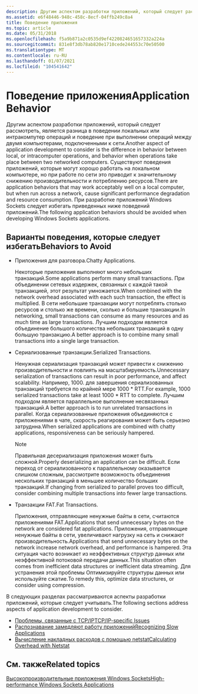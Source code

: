 ```yaml
---
description: Другим аспектом разработки приложений, который следует рассмотреть, является разница в поведении локальных или интракомпутер операций и поведение при выполнении операций между двумя компьютерами, подключенными к сети.
ms.assetid: e6f48446-948c-458c-8ecf-04ffb249c8a4
title: Поведение приложения
ms.topic: article
ms.date: 05/31/2018
ms.openlocfilehash: f5a9b871a2c0535d9ef4220824651657332a224a
ms.sourcegitcommit: 831e8f3db78ab820e1710cede244553c70e50500
ms.translationtype: MT
ms.contentlocale: ru-RU
ms.lasthandoff: 01/07/2021
ms.locfileid: "104541642"
---
```

# <a name="application-behavior"></a><span data-ttu-id="7845a-103">Поведение приложения</span><span class="sxs-lookup"><span data-stu-id="7845a-103">Application Behavior</span></span>

<span data-ttu-id="7845a-104">Другим аспектом разработки приложений, который следует рассмотреть, является разница в поведении локальных или интракомпутер операций и поведение при выполнении операций между двумя компьютерами, подключенными к сети.</span><span class="sxs-lookup"><span data-stu-id="7845a-104">Another aspect of application development to consider is the difference in behavior between local, or intracomputer operations, and behavior when operations take place between two networked computers.</span></span> <span data-ttu-id="7845a-105">Существуют поведения приложений, которые могут хорошо работать на локальном компьютере, но при работе по сети это приводит к значительному снижению производительности и потреблению ресурсов.</span><span class="sxs-lookup"><span data-stu-id="7845a-105">There are application behaviors that may work acceptably well on a local computer, but when run across a network, cause significant performance degradation and resource consumption.</span></span> <span data-ttu-id="7845a-106">При разработке приложений Windows Sockets следует избегать приведенных ниже поведений приложений.</span><span class="sxs-lookup"><span data-stu-id="7845a-106">The following application behaviors should be avoided when developing Windows Sockets applications.</span></span>

## <a name="behaviors-to-avoid"></a><span data-ttu-id="7845a-107">Варианты поведения, которые следует избегать</span><span class="sxs-lookup"><span data-stu-id="7845a-107">Behaviors to Avoid</span></span>

-   <span data-ttu-id="7845a-108">Приложения для разговора.</span><span class="sxs-lookup"><span data-stu-id="7845a-108">Chatty Applications.</span></span>

    <span data-ttu-id="7845a-109">Некоторые приложения выполняют много небольших транзакций.</span><span class="sxs-lookup"><span data-stu-id="7845a-109">Some applications perform many small transactions.</span></span> <span data-ttu-id="7845a-110">При объединении сетевых издержек, связанных с каждой такой транзакцией, этот результат умножается.</span><span class="sxs-lookup"><span data-stu-id="7845a-110">When combined with the network overhead associated with each such transaction, the effect is multiplied.</span></span> <span data-ttu-id="7845a-111">В сети небольшие транзакции могут потреблять столько ресурсов и столько же времени, сколько и большие транзакции.</span><span class="sxs-lookup"><span data-stu-id="7845a-111">In networking, small transactions can consume as many resources and as much time as large transactions.</span></span> <span data-ttu-id="7845a-112">Лучшим подходом является объединение большого количества небольших транзакций в одну большую транзакцию.</span><span class="sxs-lookup"><span data-stu-id="7845a-112">A better approach is to combine many small transactions into a single large transaction.</span></span>

-   <span data-ttu-id="7845a-113">Сериализованные транзакции.</span><span class="sxs-lookup"><span data-stu-id="7845a-113">Serialized Transactions.</span></span>

    <span data-ttu-id="7845a-114">Ненужная сериализация транзакций может привести к снижению производительности и повлиять на масштабируемость.</span><span class="sxs-lookup"><span data-stu-id="7845a-114">Unnecessary serialization of transactions can result in poor performance, and affect scalability.</span></span> <span data-ttu-id="7845a-115">Например, 1000. для завершения сериализованных транзакций требуется по крайней мере 1000 \* RTT.</span><span class="sxs-lookup"><span data-stu-id="7845a-115">For example, 1000 serialized transactions take at least 1000 \* RTT to complete.</span></span> <span data-ttu-id="7845a-116">Лучшим подходом является параллельное выполнение несвязанных транзакций.</span><span class="sxs-lookup"><span data-stu-id="7845a-116">A better approach is to run unrelated transactions in parallel.</span></span> <span data-ttu-id="7845a-117">Когда сериализованные приложения объединяются с приложениями в чате, скорость реагирования может быть серьезно затруднна.</span><span class="sxs-lookup"><span data-stu-id="7845a-117">When serialized applications are combined with chatty applications, responsiveness can be seriously hampered.</span></span>

    > [!Note]  
    > <span data-ttu-id="7845a-118">Правильная десериализация приложения может быть сложной.</span><span class="sxs-lookup"><span data-stu-id="7845a-118">Properly deserializing an application can be difficult.</span></span> <span data-ttu-id="7845a-119">Если переход от сериализованного к параллельному оказывается слишком сложным, рассмотрите возможность объединения нескольких транзакций в меньшее количество больших транзакций.</span><span class="sxs-lookup"><span data-stu-id="7845a-119">If changing from serialized to parallel proves too difficult, consider combining multiple transactions into fewer large transactions.</span></span>

     

-   <span data-ttu-id="7845a-120">Транзакции FAT.</span><span class="sxs-lookup"><span data-stu-id="7845a-120">Fat Transactions.</span></span>

    <span data-ttu-id="7845a-121">Приложения, отправляющие ненужные байты в сети, считаются приложениями FAT.</span><span class="sxs-lookup"><span data-stu-id="7845a-121">Applications that send unnecessary bytes on the network are considered fat applications.</span></span> <span data-ttu-id="7845a-122">Приложения, отправляющие ненужные байты в сети, увеличивают нагрузку на сеть и снижают производительность.</span><span class="sxs-lookup"><span data-stu-id="7845a-122">Applications that send unnecessary bytes on the network increase network overhead, and performance is hampered.</span></span> <span data-ttu-id="7845a-123">Эта ситуация часто возникает из неэффективных структур данных или неэффективной потоковой передачи данных.</span><span class="sxs-lookup"><span data-stu-id="7845a-123">This situation often comes from inefficient data structures or inefficient data streaming.</span></span> <span data-ttu-id="7845a-124">Для устранения этой проблемы Оптимизируйте структуры данных или используйте сжатие.</span><span class="sxs-lookup"><span data-stu-id="7845a-124">To remedy this, optimize data structures, or consider using compression.</span></span>

<span data-ttu-id="7845a-125">В следующих разделах рассматриваются аспекты разработки приложений, которые следует учитывать.</span><span class="sxs-lookup"><span data-stu-id="7845a-125">The following sections address aspects of application development to consider.</span></span>

-   [<span data-ttu-id="7845a-126">Проблемы, связанные с TCP/IP</span><span class="sxs-lookup"><span data-stu-id="7845a-126">TCP/IP-specific Issues</span></span>](tcp-ip-specific-issues-2.md)
-   [<span data-ttu-id="7845a-127">Распознавание замедляют работу приложений</span><span class="sxs-lookup"><span data-stu-id="7845a-127">Recognizing Slow Applications</span></span>](recognizing-slow-applications-2.md)
-   [<span data-ttu-id="7845a-128">Вычисление накладных расходов с помощью netstat</span><span class="sxs-lookup"><span data-stu-id="7845a-128">Calculating Overhead with Netstat</span></span>](calculating-overhead-with-netstat-2.md)

## <a name="related-topics"></a><span data-ttu-id="7845a-129">См. также</span><span class="sxs-lookup"><span data-stu-id="7845a-129">Related topics</span></span>

<dl> <dt>

[<span data-ttu-id="7845a-130">Высокопроизводительные приложения Windows Sockets</span><span class="sxs-lookup"><span data-stu-id="7845a-130">High-performance Windows Sockets Applications</span></span>](high-performance-windows-sockets-applications-2.md)
</dt> </dl>

 

 



